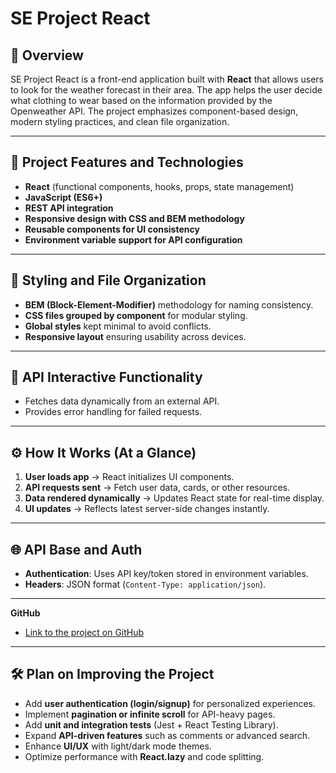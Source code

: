 # SE Project React

## 📌 Overview

SE Project React is a front-end application built with **React** that allows users to look for the weather forecast in their area. The app helps the user decide what clothing to wear based on the information provided by the Openweather API. The project emphasizes component-based design, modern styling practices, and clean file organization.

---

## 🚀 Project Features and Technologies

- **React** (functional components, hooks, props, state management)
- **JavaScript (ES6+)**
- **REST API integration**
- **Responsive design with CSS and BEM methodology**
- **Reusable components for UI consistency**
- **Environment variable support for API configuration**

---

## 🎨 Styling and File Organization

- **BEM (Block-Element-Modifier)** methodology for naming consistency.
- **CSS files grouped by component** for modular styling.
- **Global styles** kept minimal to avoid conflicts.
- **Responsive layout** ensuring usability across devices.

---

## 🔗 API Interactive Functionality

- Fetches data dynamically from an external API.
- Provides error handling for failed requests.

---

## ⚙️ How It Works (At a Glance)

1. **User loads app** → React initializes UI components.
2. **API requests sent** → Fetch user data, cards, or other resources.
3. **Data rendered dynamically** → Updates React state for real-time display.
4. **UI updates** → Reflects latest server-side changes instantly.

---

## 🌐 API Base and Auth

- **Authentication**: Uses API key/token stored in environment variables.
- **Headers**: JSON format (`Content-Type: application/json`).

---

**GitHub**

- [Link to the project on GitHub](https://github.com/thegrindnet/se_project_react)

---

## 🛠️ Plan on Improving the Project

- Add **user authentication (login/signup)** for personalized experiences.
- Implement **pagination or infinite scroll** for API-heavy pages.
- Add **unit and integration tests** (Jest + React Testing Library).
- Expand **API-driven features** such as comments or advanced search.
- Enhance **UI/UX** with light/dark mode themes.
- Optimize performance with **React.lazy** and code splitting.

